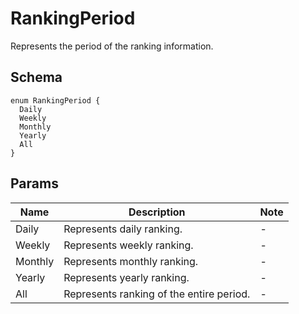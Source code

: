 # RankingPeriod

Represents the period of the ranking information.

## Schema

```text
enum RankingPeriod {
  Daily
  Weekly
  Monthly
  Yearly
  All
}
```

## Params

| Name | Description | Note |
| --- | --- | --- |
| Daily | Represents daily ranking. | - |
| Weekly | Represents weekly ranking. | - |
| Monthly | Represents monthly ranking. | - |
| Yearly | Represents yearly ranking. | - |
| All | Represents ranking of the entire period. | - |

